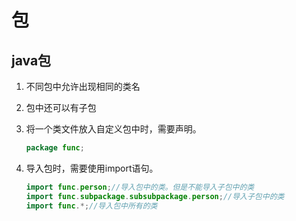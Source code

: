 # 包



## java包

1. 不同包中允许出现相同的类名

2. 包中还可以有子包

3. 将一个类文件放入自定义包中时，需要声明。

   ```java
   package func;
   ```

3. 导入包时，需要使用import语句。

   ```java
   import func.person;//导入包中的类。但是不能导入子包中的类
   import func.subpackage.subsubpackage.person;//导入子包中的类
   import func.*;//导入包中所有的类
   ```
